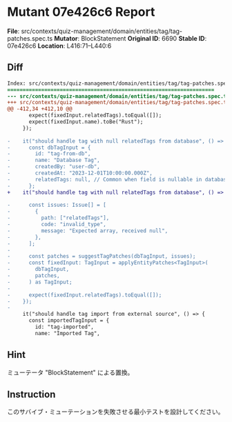 # Mutant 07e426c6 Report

**File**: src/contexts/quiz-management/domain/entities/tag/tag-patches.spec.ts
**Mutator**: BlockStatement
**Original ID**: 6690
**Stable ID**: 07e426c6
**Location**: L416:71–L440:6

## Diff

```diff
Index: src/contexts/quiz-management/domain/entities/tag/tag-patches.spec.ts
===================================================================
--- src/contexts/quiz-management/domain/entities/tag/tag-patches.spec.ts	original
+++ src/contexts/quiz-management/domain/entities/tag/tag-patches.spec.ts	mutated #6690
@@ -412,34 +412,10 @@
       expect(fixedInput.relatedTags).toEqual([]);
       expect(fixedInput.name).toBe("Rust");
     });
 
-    it("should handle tag with null relatedTags from database", () => {
-      const dbTagInput = {
-        id: "tag-from-db",
-        name: "Database Tag",
-        createdBy: "user-db",
-        createdAt: "2023-12-01T10:00:00.000Z",
-        relatedTags: null, // Common when field is nullable in database
-      };
+    it("should handle tag with null relatedTags from database", () => {});
 
-      const issues: Issue[] = [
-        {
-          path: ["relatedTags"],
-          code: "invalid_type",
-          message: "Expected array, received null",
-        },
-      ];
-
-      const patches = suggestTagPatches(dbTagInput, issues);
-      const fixedInput: TagInput = applyEntityPatches<TagInput>(
-        dbTagInput,
-        patches,
-      ) as TagInput;
-
-      expect(fixedInput.relatedTags).toEqual([]);
-    });
-
     it("should handle tag import from external source", () => {
       const importedTagInput = {
         id: "tag-imported",
         name: "Imported Tag",
```

## Hint

ミューテータ "BlockStatement" による置換。

## Instruction

このサバイブ・ミューテーションを失敗させる最小テストを設計してください。
